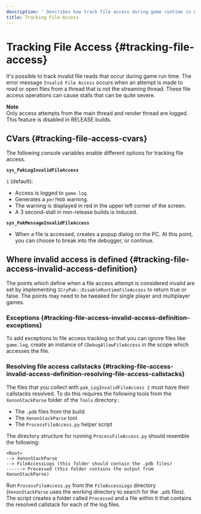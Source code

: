 ```yaml
---
description: ' Describes how track file access during game runtime in &ALYlong;. '
title: Tracking File Access
---
```

# Tracking File Access {#tracking-file-access}

It's possible to track invalid file reads that occur during game run time\. The error message `Invalid File Access` occurs when an attempt is made to read or open files from a thread that is not the streaming thread\. These file access operations can cause stalls that can be quite severe\.

**Note**  
Only access attempts from the main thread and render thread are logged\. This feature is disabled in RELEASE builds\.

## CVars {#tracking-file-access-cvars}

The following console variables enable different options for tracking file access\.

**`sys_PakLogInvalidFileAccess`**

`1` \(default\):
+ Access is logged to `game.log`\.
+ Generates a `perfHUD` warning\.
+ The warning is displayed in red in the upper left corner of the screen\.
+ A 3 second\-stall in non\-release builds is induced\.

**`sys_PakMessageInvalidFileAccess`**
+ When a file is accessed, creates a popup dialog on the PC\. At this point, you can choose to break into the debugger, or continue\.

## Where invalid access is defined {#tracking-file-access-invalid-access-definition}

The points which define when a file access attempt is considered invalid are set by implementing `ICryPak::DisableRuntimeFileAccess` to return true or false\. The points may need to be tweaked for single player and multiplayer games\.

### Exceptions {#tracking-file-access-invalid-access-definition-exceptions}

To add exceptions to file access tracking so that you can ignore files like `game.log`, create an instance of `CDebugAllowFileAccess` in the scope which accesses the file\.

### Resolving file access callstacks {#tracking-file-access-invalid-access-definition-resolving-file-access-callstacks}

The files that you collect with `pak_LogInvalidFileAccess 2` must have their callstacks resolved\. To do this requires the following tools from the `XenonStackParse` folder of the `Tools` directory\.:
+ The `.pdb` files from the build
+ The `XenonStackParse` tool
+ The `ProcessFileAccess.py` helper script 

The directory structure for running `ProcessFileAccess.py` should resemble the following:

```
<Root>
--> XenonStackParse
--> FileAccessLogs (this folder should contain the .pdb files)
------> Processed (this folder contains the output from XenonStackParse)
```

Run `ProcessFileAccess.py` from the `FileAccessLogs` directory \(`XenonStackParse` uses the working directory to search for the `.pdb` files\)\. The script creates a folder called `Processed` and a file within it that contains the resolved callstack for each of the log files\.